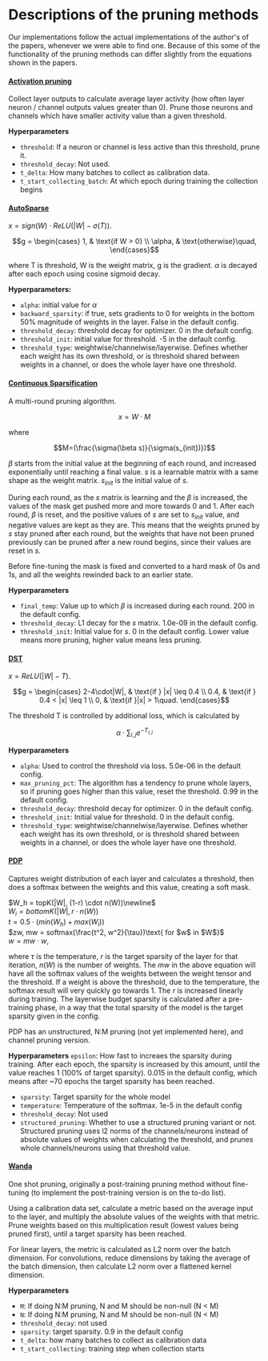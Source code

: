 # Descriptions of the pruning methods

Our implementations follow the actual implementations of the author's of the papers, whenever we were able to find one. Because of this some of the functionality of the pruning methods can differ slightly from the equations shown in the papers.

#### [Activation pruning](https://arxiv.org/abs/1903.04476)
Collect layer outputs to calculate average layer activity (how often layer neuron / channel outputs values greater than 0). Prune those neurons and channels which have smaller activity value than a given threshold.

**Hyperparameters**
- `threshold`: If a neuron or channel is less active than this threshold, prune it.
- `threshold_decay`: Not used.
- `t_delta`: How many batches to collect as calibration data.
- `t_start_collecting_batch`: At which epoch during training the collection begins

#### [AutoSparse](https://arxiv.org/abs/2304.06941)
$x = sign(W) \cdot ReLU(|W| - \sigma(T))$.
```math
g = \begin{cases}
    1, & \text{if W > 0} \\
    \alpha, & \text{otherwise}\quad,
\end{cases}
```
where T is threshold, W is the weight matrix, g is the gradient.
 $\alpha$ is decayed after each epoch using cosine sigmoid decay.

**Hyperparameters:**
- `alpha`: initial value for $\alpha$
- `backward_sparsity`: if true, sets gradients to 0 for weights in the bottom 50% magnitude of weights in the layer. False in the default config.
- `threshold_decay`: threshold decay for optimizer. 0 in the default config.
- `threshold_init`: initial value for threshold. -5 in the default config.
- `threshold_type`: weightwise/channelwise/layerwise. Defines whether each weight has its own threshold, or is threshold shared between weights in a channel, or does the whole layer have one threshold.

#### [Continuous Sparsification](https://arxiv.org/abs/1912.04427)
A multi-round pruning algorithm.
```math
 x = W\cdot M
```
where
```math
M=(\frac{\sigma(\beta s)}{\sigma(s_{init})})
```
$\beta$ starts from the initial value at the beginning of each round, and increased exponentially until reaching a final value. $s$ is a learnable matrix with a same shape as the weight matrix. $s_{init}$ is the initial value of $s$.

During each round, as the $s$ matrix is learning and the $\beta$ is increased, the values of the mask get pushed more and more towards 0 and 1. After each round, $\beta$ is reset, and the positive values of $s$ are set to $s_{init}$ value, and negative values are kept as they are. This means that the weights pruned by $s$ stay pruned after each round, but the weights that have not been pruned previously can be pruned after a new round begins, since their values are reset in $s$.

Before fine-tuning the mask is fixed and converted to a hard mask of 0s and 1s, and all the weights rewinded back to an earlier state.

**Hyperparameters**
- `final_temp`: Value up to which $\beta$ is increased during each round. 200 in the default config.
- `threshold_decay`: L1 decay for the $s$ matrix. 1.0e-09 in the default config.
- `threshold_init`: Initial value for $s$. 0 in the default config. Lower value means more pruning, higher value means less pruning.


#### [DST](https://arxiv.org/abs/2005.06870)
$x = ReLU(|W| - T)$.
```math
g = \begin{cases}
    2-4\cdot|W|, & \text{if } |x| \leq 0.4 \\
    0.4, & \text{if } 0.4 < |x| \leq 1 \\
    0, & \text{if }|x| > 1\quad.
\end{cases}
```
The threshold T is controlled by additional loss, which is calculated by
```math
\alpha \cdot \sum_{i,j}{e^{-T_{i,j}}}
```

**Hyperparameters**
- `alpha`: Used to control the threshold via loss. 5.0e-06 in the default config.
- `max_pruning_pct`: The algorithm has a tendency to prune whole layers, so if pruning goes higher than this value, reset the threshold. 0.99 in the default config.
- `threshold_decay`: threshold decay for optimizer. 0 in the default config.
- `threshold_init`: Initial value for threshold. 0 in the default config.
- `threshold_type`: weightwise/channelwise/layerwise. Defines whether each weight has its own threshold, or is threshold shared between weights in a channel, or does the whole layer have one threshold.



#### [PDP](https://arxiv.org/abs/2305.11203)
Captures weight distribution of each layer and calculates a threshold, then does a softmax between the weights and this value, creating a soft mask.


$`W_h = topK(|W|, (1-r) \cdot n(W))\newline`$\
$`W_i = bottomK(|W|, r \cdot n(W))`$\
$`t = 0.5 \cdot (min(W_h) + max(W_i))`$\
$`zw, mw = softmax(\frac{t^2, w^2}{\tau})\text{ for $w$ in $W$}`$\
$`w = mw \cdot w`$,

where $\tau$ is the temperature, $r$ is the target sparsity of the layer for that iteration, $n(W)$ is the number of weights. The $mw$ in the above equation will have all the softmax values of the weights between the weight tensor and the threshold. If a weight is above the threshold, due to the temperature, the softmax result will very quickly go towards 1. The $r$ is increased linearly during training. The layerwise budget sparsity is calculated after a pre-training phase, in a way that the total sparsity of the model is the target sparsity given in the config.

PDP has an unstructured, N:M pruning (not yet implemented here), and channel pruning version.

**Hyperparameters**
  `epsilon`: How fast to increaes the sparsity during training. After each epoch, the sparsity is increased by this amount, until the value reaches 1 (100% of target sparsity). 0.015 in the default config, which means after ~70 epochs the target sparsity has been reached.
- `sparsity`: Target sparsity for the whole model
- `temperature`: Temperature of the softmax. 1e-5 in the default config
- `threshold_decay`: Not used
- `structured_pruning`: Whether to use a structured pruning variant or not. Structured pruning uses l2 norms of the channels/neurons instead of absolute values of weights when calculating the threshold, and prunes whole channels/neurons using that threshold value.

#### [Wanda](https://arxiv.org/abs/2306.11695)
One shot pruning, originally a post-training pruning method without fine-tuning (to implement the post-training version is on the to-do list).

Using a calibration data set, calculate a metric based on the average input to the layer, and multiply the absolute values of the weights with that metric. Prune weights based on this multiplication result (lowest values being pruned first), until a target sparsity has been reached.

For linear layers, the metric is calculated as L2 norm over the batch dimension. For convolutions, reduce dimensions by taking the average of the batch dimension, then calculate L2 norm over a flattened kernel dimension.

**Hyperparameters**
- `M`: If doing N:M pruning, N and M should be non-null (N < M)
- `N`: If doing N:M pruning, N and M should be non-null (N < M)
- `threshold_decay`: not used
- `sparsity`: target sparsity. 0.9 in the default config
- `t_delta`: how many batches to collect as calibration data
- `t_start_collecting`: training step when collection starts
